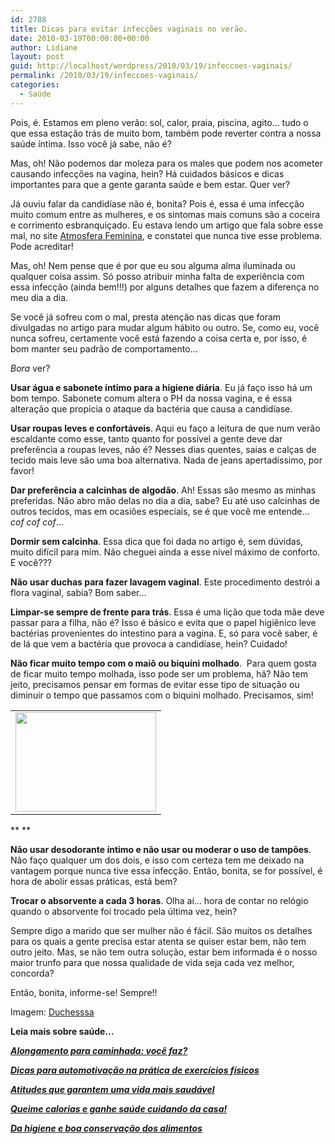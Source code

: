 ```yaml
---
id: 2788
title: Dicas para evitar infecções vaginais no verão.
date: 2010-03-19T00:00:00+00:00
author: Lidiane
layout: post
guid: http://localhost/wordpress/2010/03/19/infeccoes-vaginais/
permalink: /2010/03/19/infeccoes-vaginais/
categories:
  - Saúde
---
```

Pois, é. Estamos em pleno verão: sol, calor, praia, piscina, agito… tudo o que essa estação trás de muito bom, também pode reverter contra a nossa saúde íntima. Isso você já sabe, não é?

Mas, oh! Não podemos dar moleza para os males que podem nos acometer causando infecções na vagina, hein? Há cuidados básicos e dicas importantes para que a gente garanta saúde e bem estar. Quer ver?

<!--more-->

Já ouviu falar da candidíase não é, bonita? Pois é, essa é uma infecção muito comum entre as mulheres, e os sintomas mais comuns são a coceira e corrimento esbranquiçado. Eu estava lendo um artigo que fala sobre esse mal, no site <a href="http://www.atmosferafeminina.com.br/" target="_blank">Atmosfera Feminina</a>, e constatei que nunca tive esse problema. Pode acreditar!

Mas, oh! Nem pense que é por que eu sou alguma alma iluminada ou qualquer coisa assim. Só posso atribuir minha falta de experiência com essa infecção (ainda bem!!!) por alguns detalhes que fazem a diferença no meu dia a dia.

Se você já sofreu com o mal, presta atenção nas dicas que foram divulgadas no artigo para mudar algum hábito ou outro. Se, como eu, você nunca sofreu, certamente você está fazendo a coisa certa e, por isso, é bom manter seu padrão de comportamento…

_Bora_ ver?

**Usar água e sabonete íntimo para a higiene diária**. Eu já faço isso há um bom tempo. Sabonete comum altera o PH da nossa vagina, e é essa alteração que propicia o ataque da bactéria que causa a candidíase.

**Usar roupas leves e confortáveis**. Aqui eu faço a leitura de que num verão escaldante como esse, tanto quanto for possível a gente deve dar preferência a roupas leves, não é? Nesses dias quentes, saias e calças de tecido mais leve são uma boa alternativa. Nada de jeans apertadíssimo, por favor!

**Dar preferência a calcinhas de algodão**. Ah! Essas são mesmo as minhas preferidas. Não abro mão delas no dia a dia, sabe? Eu até uso calcinhas de outros tecidos, mas em ocasiões especiais, se é que você me entende… _cof cof cof_…

**Dormir sem calcinha**. Essa dica que foi dada no artigo é, sem dúvidas, muito difícil para mim. Não cheguei ainda a esse nível máximo de conforto. E você???

**Não usar duchas para fazer lavagem vaginal**. Este procedimento destrói a flora vaginal, sabia? Bom saber…

**Limpar-se sempre de frente para trás**. Essa é uma lição que toda mãe deve passar para a filha, não é? Isso é básico e evita que o papel higiênico leve bactérias provenientes do intestino para a vagina. E, só para você saber, é de lá que vem a bactéria que provoca a candidíase, hein? Cuidado!

**Não ficar muito tempo com o maiô ou biquíni molhado**.  Para quem gosta de ficar muito tempo molhada, isso pode ser um problema, hã? Não tem jeito, precisamos pensar em formas de evitar esse tipo de situação ou diminuir o tempo que passamos com o biquini molhado. Precisamos, sim!

<table align="center">
  <tr>
    <td>
      <a href="http://www.trololodemulher.com.br/blog/wp-content/uploads/2010/02/mulher-na-praia.jpg"><img class="aligncenter size-full wp-image-4306" title="mulher na praia" src="http://www.trololodemulher.com.br/blog/wp-content/uploads/2010/02/mulher-na-praia.jpg" alt="" width="225" height="159" /></a>
    </td>
  </tr>
</table>

** **

**Não usar desodorante íntimo e não usar ou moderar o uso de tampões**. Não faço qualquer um dos dois, e isso com certeza tem me deixado na vantagem porque nunca tive essa infecção. Então, bonita, se for possível, é hora de abolir essas práticas, está bem?

**Trocar o absorvente a cada 3 horas**. Olha aí… hora de contar no relógio quando o absorvente foi trocado pela última vez, hein?

Sempre digo a marido que ser mulher não é fácil. São muitos os detalhes para os quais a gente precisa estar atenta se quiser estar bem, não tem outro jeito. Mas, se não tem outra solução, estar bem informada é o nosso maior trunfo para que nossa qualidade de vida seja cada vez melhor, concorda?

Então, bonita, informe-se! Sempre!!

Imagem: <a href="http://www.sxc.hu/profile/duchesssa" target="_blank">Duchesssa</a>

**Leia mais sobre saúde&#8230;**

**_<a href="http://www.trololodemulher.com.br/2010/03/05/alongamento-caminhada/" target="_self">Alongamento para caminhada: você faz?</a>_**

**_<a href="http://www.trololodemulher.com.br/2009/12/28/dicas-exercicios-fisicos/" target="_self">Dicas para automotivação na prática de exercícios físicos</a>_**

**_<a href="http://www.trololodemulher.com.br/2009/10/21/atitudes-vida-saudavel/" target="_self">Atitudes que garantem uma vida mais saudável</a>_**

**_<a href="http://www.trololodemulher.com.br/2009/04/06/perca-calorias/" target="_self">Queime calorias e ganhe saúde cuidando da casa!</a>_**

**_<a href="http://www.trololodemulher.com.br/2009/03/06/higiene-conservacao-alimentos/" target="_self">Da higiene e boa conservação dos alimentos</a>_**